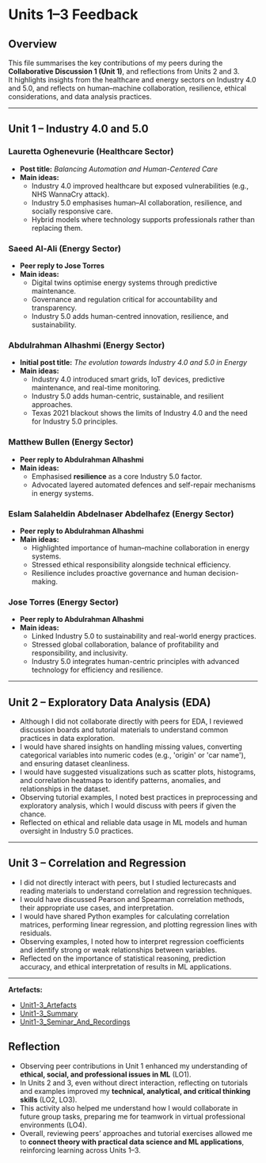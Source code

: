 # Units 1–3 Feedback

## Overview
This file summarises the key contributions of my peers during the **Collaborative Discussion 1 (Unit 1)**, and reflections from Units 2 and 3.  
It highlights insights from the healthcare and energy sectors on Industry 4.0 and 5.0, and reflects on human–machine collaboration, resilience, ethical considerations, and data analysis practices.

---

## Unit 1 – Industry 4.0 and 5.0

### Lauretta Oghenevurie (Healthcare Sector)
- **Post title:** *Balancing Automation and Human-Centered Care*  
- **Main ideas:**  
  - Industry 4.0 improved healthcare but exposed vulnerabilities (e.g., NHS WannaCry attack).  
  - Industry 5.0 emphasises human–AI collaboration, resilience, and socially responsive care.  
  - Hybrid models where technology supports professionals rather than replacing them.

### Saeed Al-Ali (Energy Sector)
- **Peer reply to Jose Torres**  
- **Main ideas:**  
  - Digital twins optimise energy systems through predictive maintenance.  
  - Governance and regulation critical for accountability and transparency.  
  - Industry 5.0 adds human-centred innovation, resilience, and sustainability.

### Abdulrahman Alhashmi (Energy Sector)
- **Initial post title:** *The evolution towards Industry 4.0 and 5.0 in Energy*  
- **Main ideas:**  
  - Industry 4.0 introduced smart grids, IoT devices, predictive maintenance, and real-time monitoring.  
  - Industry 5.0 adds human-centric, sustainable, and resilient approaches.  
  - Texas 2021 blackout shows the limits of Industry 4.0 and the need for Industry 5.0 principles.

### Matthew Bullen (Energy Sector)
- **Peer reply to Abdulrahman Alhashmi**  
- **Main ideas:**  
  - Emphasised **resilience** as a core Industry 5.0 factor.  
  - Advocated layered automated defences and self-repair mechanisms in energy systems.

### Eslam Salaheldin Abdelnaser Abdelhafez (Energy Sector)
- **Peer reply to Abdulrahman Alhashmi**  
- **Main ideas:**  
  - Highlighted importance of human–machine collaboration in energy systems.  
  - Stressed ethical responsibility alongside technical efficiency.  
  - Resilience includes proactive governance and human decision-making.

### Jose Torres (Energy Sector)
- **Peer reply to Abdulrahman Alhashmi**  
- **Main ideas:**  
  - Linked Industry 5.0 to sustainability and real-world energy practices.  
  - Stressed global collaboration, balance of profitability and responsibility, and inclusivity.  
  - Industry 5.0 integrates human-centric principles with advanced technology for efficiency and resilience.

---

## Unit 2 – Exploratory Data Analysis (EDA)

- Although I did not collaborate directly with peers for EDA, I reviewed discussion boards and tutorial materials to understand common practices in data exploration.
- I would have shared insights on handling missing values, converting categorical variables into numeric codes (e.g., 'origin' or 'car name'), and ensuring dataset cleanliness.
- I would have suggested visualizations such as scatter plots, histograms, and correlation heatmaps to identify patterns, anomalies, and relationships in the dataset.
- Observing tutorial examples, I noted best practices in preprocessing and exploratory analysis, which I would discuss with peers if given the chance.
- Reflected on ethical and reliable data usage in ML models and human oversight in Industry 5.0 practices.

---

## Unit 3 – Correlation and Regression

- I did not directly interact with peers, but I studied lecturecasts and reading materials to understand correlation and regression techniques.
- I would have discussed Pearson and Spearman correlation methods, their appropriate use cases, and interpretation.
- I would have shared Python examples for calculating correlation matrices, performing linear regression, and plotting regression lines with residuals.
- Observing examples, I noted how to interpret regression coefficients and identify strong or weak relationships between variables.
- Reflected on the importance of statistical reasoning, prediction accuracy, and ethical interpretation of results in ML applications.

---
**Artefacts:**  
- [Unit1-3_Artefacts](../../Units/Unit1-3/Artefacts)  
- [Unit1-3_Summary](../../Units/Unit1-3/Summary.md)  
- [Unit1-3_Seminar_And_Recordings](../../Units/Unit1-3/Seminar_Recordings.md)  


## Reflection
- Observing peer contributions in Unit 1 enhanced my understanding of **ethical, social, and professional issues in ML** (LO1).  
- In Units 2 and 3, even without direct interaction, reflecting on tutorials and examples improved my **technical, analytical, and critical thinking skills** (LO2, LO3).  
- This activity also helped me understand how I would collaborate in future group tasks, preparing me for teamwork in virtual professional environments (LO4).  
- Overall, reviewing peers’ approaches and tutorial exercises allowed me to **connect theory with practical data science and ML applications**, reinforcing learning across Units 1–3.
